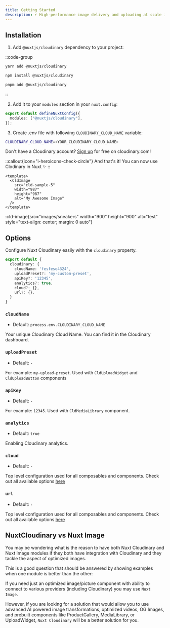 ```yaml
---
title: Getting Started
description: ⚡️ High-performance image delivery and uploading at scale in Nuxt powered by Cloudinary.
---
```


## Installation

1. Add `@nuxtjs/cloudinary` dependency to your project:

::code-group

```bash [Yarn]
yarn add @nuxtjs/cloudinary
```

```bash [NPM]
npm install @nuxtjs/cloudinary
```

```bash [PNPM]
pnpm add @nuxtjs/cloudinary
```

::

2. Add it to your `modules` section in your `nuxt.config`:

```ts
export default defineNuxtConfig({
  modules: ["@nuxtjs/cloudinary"],
});
```

3. Create .env file with following `CLOUDINARY_CLOUD_NAME` variable:

```bash
CLOUDINARY_CLOUD_NAME=<YOUR_CLOUDINARY_CLOUD_NAME>
```

Don't have a Cloudinary account? [Sign up](https://cloudinary.com/users/register_free?utm_campaign=devx_nuxtcloudinary&utm_medium=referral&utm_source=nuxtcloudinary) for free on cloudinary.com!

::callout{icon="i-heroicons-check-circle"}
And that's it! You can now use Clodinary in Nuxt ✨
::

```vue
<template>
  <CldImage
    src="cld-sample-5"
    width="987"
    height="987"
    alt="My Awesome Image"
  />
</template>
```

:cld-image{src="images/sneakers" width="900" height="900" alt="test" style="text-align: center; margin: 0 auto"}

## Options

Configure Nuxt Cloudinary easily with the `cloudinary` property.

```ts [nuxt.config]
export default {
  cloudinary: {
    cloudName: 'fesfese4324',
    uploadPreset?: 'my-custom-preset',
    apiKey?: '12345',
    analytics?: true,
    cloud?: {},
    url?: {},
  }
}
```

### `cloudName`

- Default: `process.env.CLOUDINARY_CLOUD_NAME`

Your unique Cloudinary Cloud Name. You can find it in the Cloudinary dashboard.

### `uploadPreset`

- Default: `-`

For example: `my-upload-preset`. Used with `CldUploadWidget` and `CldUploadButton` components

### `apiKey`

- Default: `-`

For example: `12345`. Used with `CldMediaLibrary` component.

### `analytics`

- Default: `true`

Enabling Cloudinary analytics.

### `cloud`

- Default: `-`

Top level configuration used for all composables and components. Check out all available options [here](https://cloudinary.com/documentation/cloudinary_sdks#configuration_parameters?utm_campaign=devx_nuxtcloudinary&utm_medium=referral&utm_source=nuxtcloudinary)

### `url`

- Default: `-`

Top level configuration used for all composables and components. Check out all available options [here](https://cloudinary.com/documentation/cloudinary_sdks#configuration_parameters?utm_campaign=devx_nuxtcloudinary&utm_medium=referral&utm_source=nuxtcloudinary)

## NuxtCloudinary vs Nuxt Image

You may be wondering what is the reason to have both Nuxt Cloudinary and Nuxt Image modules if they both have integration with Cloudinary and they tackle the aspect of optimized images.

This is a good question that should be answered by showing examples when one module is better than the other:

If you need just an optimized image/picture component with ability to connect to various providers (including Cloudinary) you may use `Nuxt Image`.

However, if you are looking for a solution that would allow you to use advanced AI powered image transformations, optimized videos, OG Images, and prebuilt components like ProductGallery, MediaLibrary, or UploadWidget, `Nuxt Cloudinary` will be a better solution for you.

